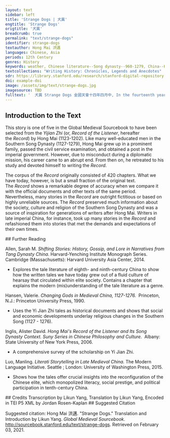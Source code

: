 ```yaml
---
layout: text
sidebar: left
title: 'Strange Dogs | 犬異'
engtitle: 'Strange Dogs'
origtitle: '犬異'
breadcrumb: true
permalink: "text/strange-dogs"
identifier: strange-dogs
textauthor: Hong Mai 洪邁
languages: Chinese, Asia
periods: 12th Century
genres: History
keywords: weather, Chinese literature--Song dynasty--960-1279, China--History--Song dynasty--960-1279--Anecdotes
textcollections: "Writing History: Chronicles, Legends and Anecdotes"
sdr: https://library.stanford.edu/research/stanford-digital-repository 
doi: example-doi 
image: /assets/img/text/strange-dogs.jpg
imagesource: TBD 
fulltext: '  犬異 Strange Dogs 金國天會十四年四月中, In the fourteenth year of the Tianhui era of the State of Jin, 京小雨, it was raining in the capital. 大雷震, There occurred a huge thunderbolt. 群犬數十爭赴土河而死, Several tens of dogs ran in group into the Tu River and died. 所可救者才一二耳。 Only one or two were rescued and survived. '
---
```

## Introduction to the Text 
<p>This story is one of five in the Global Medieval Sourcebook to have been selected from the <em>Yijian Zhi</em> (or, <em>Record of the Listener</em>, hereafter the <em>Record</em>) by Hong Mai (1123-1202). Like many well-educated men in the Southern Song Dynasty (1127-1279), Hong Mai grew up in a prominent family, passed the civil service examination, and obtained a post in the imperial government. However, due to misconduct during a diplomatic mission, his career came to an abrupt end. From then on, he retreated to his study and devoted himself to writing the <em>Record</em>.</p> <p>The corpus of the <em>Record</em> originally consisted of 420 chapters. What we have today, however, is but a small fraction of the original text. The <em>Record</em> shows a remarkable degree of accuracy when we compare it with the official documents and other texts of the same period. Nevertheless, many stories in the <em>Record</em> are outright fictitious or based on highly unreliable sources. The <em>Record</em> preserved much information about the society, culture and religion of the Southern Song Dynasty and was a source of inspiration for generations of writers after Hong Mai. Writers in late imperial China, for instance, took up many stories in the <em>Record</em> and refashioned them into stories that met the demands and expectations of their own times.</p>
## Further Reading 
<p>Allen, Sarah M. <em>Shifting Stories: History, Gossip, and Lore in Narratives from Tang Dynasty China</em>. Harvard-Yenching Institute Monograph Series.  Cambridge (Massachusetts): Harvard University Asia Center, 2014.</p> <ul> <li>Explores the tale literature of eighth- and ninth-century China to show how the written tales we have today grew out of a fluid culture of hearsay that circulated within elite society. Contains a chapter that explains the modern (mis)understanding of the tale literature as a genre.</li> </ul> <p>Hansen, Valerie. <em>Changing Gods in Medieval China, 1127-1276.</em>  Princeton, N.J.: Princeton University Press, 1990.</p> <ul> <li>Uses the Yi Jian Zhi tales as historical documents and shows that social and economic developments underlay religious changes in the Southern Song (1127 - 1276).</li> </ul> <p>Inglis, Alister David. <em>Hong Mai's Record of the Listener and Its Song Dynasty Context. Suny Series in Chinese Philosophy and Culture.</em>  Albany: State University of New York Press, 2006.</p> <ul> <li>A comprehensive survey of the scholarship on Yi Jian Zhi. </li> </ul> <p>Luo, Manling. <em>Literati Storytelling in Late Medieval China.</em> The Modern Language Initiative. Seattle ; London: University of Washington Press, 2015.</p> <ul> <li>Shows how the tales offer crucial insights into the reconfiguration of the Chinese elite, which monopolized literacy, social prestige, and political participation in tenth-century China.</li> </ul>
## Credits
Transcription by Likun Yang, 
Translation by Likun Yang, 
Encoded in TEI P5 XML by Jordan Rosen-Kaplan
## Suggested Citation
<p>Suggested citation: Hong Mai 洪邁.  "Strange Dogs." Translation and Introduction by Likun Yang. <em>Global Medieval Sourcebook</em>. <a href="http://sourcebook.stanford.edu/text/strange-dogs">http://sourcebook.stanford.edu/text/strange-dogs</a>. Retrieved on February 03, 2021.</p>